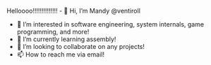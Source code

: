 
Helloooo!!!!!!!!!!!!!! - 👋 Hi, I’m Mandy @ventiroll
- 👀 I’m interested in software engineering, system internals, game programming, and more!
- 🌱 I’m currently learning assembly!
- 💞️ I’m looking to collaborate on any projects!
- 📫 How to reach me via email!

<!---
ventiroll/ventiroll is a ✨ special ✨ repository because its `README.md` (this file) appears on your GitHub profile.
You can click the Preview link to take a look at your changes.
--->

